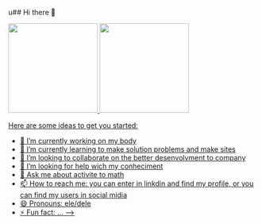 u## Hi there 👋


 <div>
   <a href="https://beacons.ai/Denardi28">
   <img height="180em" src="https://github-readme-stats.vercel.app/api?username=bruno0800-spike&show_icons=true&theme=blue-green&include_all_commits=true&count_private=true"/>
   <img height="180em" src="https://github-readme-stats.vercel.app/api/top-langs/?username=bruno0800-spike&layout=compact&langs_count=16&theme=blue-green"/>
 </div> 


Here are some ideas to get you started:

- 🔭 I’m currently working on my body
- 🌱 I’m currently learning to make solution problems and make sites
- 👯 I’m looking to collaborate on the better desenvolvment to company
- 🤔 I’m looking for help wich my conheciment
- 💬 Ask me about activite to math
- 📫 How to reach me: you can enter in linkdin and find my profile, or you can find my users in social midia
- 😄 Pronouns: ele/dele
- ⚡ Fun fact: ...
-->
